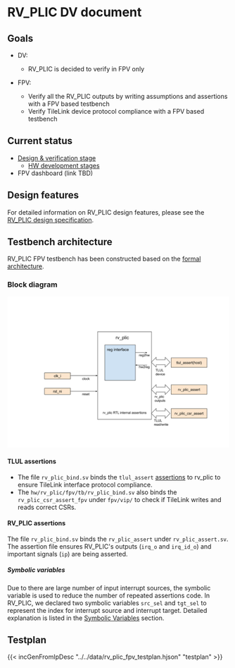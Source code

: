 # RV_PLIC DV document

## Goals
* DV:
  * RV_PLIC is decided to verify in FPV only

* FPV:
  * Verify all the RV_PLIC outputs by writing assumptions and assertions with a
    FPV based testbench
  * Verify TileLink device protocol compliance with a FPV based testbench

## Current status
* [Design & verification stage](../../../../../README.md)
  * [HW development stages](../../../../../../doc/project_governance/development_stages.md)
* FPV dashboard (link TBD)

## Design features
For detailed information on RV_PLIC design features, please see the
[RV_PLIC design specification](../../README.md).

## Testbench architecture
RV_PLIC FPV testbench has been constructed based on the [formal
architecture](../../../../../formal/README.md).

### Block diagram
![Block diagram](fpv.svg)

#### TLUL assertions
* The file `rv_plic_bind.sv` binds the `tlul_assert` [assertions](../../../../../ip/tlul/doc/TlulProtocolChecker.md)
  to rv_plic to ensure TileLink interface protocol compliance.
* The `hw/rv_plic/fpv/tb/rv_plic_bind.sv` also binds the `rv_plic_csr_assert_fpv`
  under `fpv/vip/` to check if TileLink writes and reads correct
  CSRs.

#### RV_PLIC assertions
The file `rv_plic_bind.sv` binds the `rv_plic_assert` under `rv_plic_assert.sv`.
The assertion file ensures RV_PLIC's outputs (`irq_o` and `irq_id_o`) and important signals (`ip`) are being asserted.

##### Symbolic variables
Due to there are large number of input interrupt sources, the symbolic variable
is used to reduce the number of repeated assertions code. In RV_PLIC, we
declared two symbolic variables `src_sel` and `tgt_sel` to represent the index for
interrupt source and interrupt target.
Detailed explanation is listed in the
[Symbolic Variables](../../../../../formal/README.md#symbolic-variables) section.

## Testplan
{{< incGenFromIpDesc "../../data/rv_plic_fpv_testplan.hjson" "testplan" >}}
